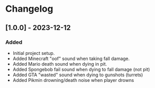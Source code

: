 # Changelog

## [1.0.0] - 2023-12-12
### Added
- Initial project setup.
- Added Minecraft "oof" sound when taking fall damage.
- Added Mario death sound when dying in pit.
- Added Spongebob fail sound when dying to fall damage (not pit)
- Added GTA "wasted" sound when dying to gunshots (turrets)
- Added Pikmin drowning/death noise when player drowns
